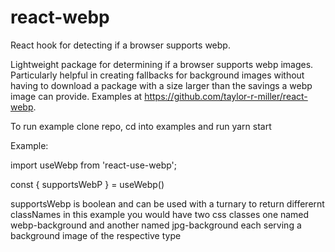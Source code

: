 # react-webp
React hook for detecting if a browser supports webp.

Lightweight package for determining if a browser supports webp images. Particularly helpful in creating fallbacks for background images without having to download a package with a size larger than the savings a webp image can provide. Examples at https://github.com/taylor-r-miller/react-webp.

To run example clone repo, cd into examples and run yarn start

Example:


import useWebp  from 'react-use-webp';

const { supportsWebP } = useWebp()

supportsWebp is boolean and can be used with a turnary to return differernt classNames in this example you would have two css classes one named webp-background and another named jpg-background each serving a background image of the respective type
